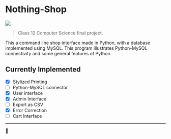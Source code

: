 # Nothing-Shop
![](https://img.shields.io/badge/project%20phase-rough%20coding-yellow)
> Class 12 Computer Science final project.

This a command line shop interface made in Python, with a database implemented using MySQL.
This program illustrates Python-MySQL connectivity and some general features of Python.

## Currently Implemented
- [x] Stylized Printing
- [ ] Python-MySQL connector
- [x] User interface
- [x] Admin Interface
- [ ] Export as CSV
- [x] Error Correction
- [ ] Cart Interface
---
🍞
